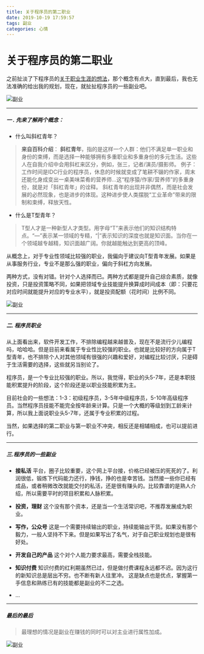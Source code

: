```yaml
---
title: 关于程序员的第二职业
date: 2019-10-19 17:59:57
tags: 副业
categories: 心情
---
```


# 关于程序员的第二职业

之前扯淡了下程序员的[关于职业生涯的想法](https://freefuncode.github.io/2019/10/01/%E5%85%B3%E4%BA%8E%E8%81%8C%E4%B8%9A%E7%94%9F%E6%B6%AF%E7%9A%84%E6%83%B3%E6%B3%95/)，那个概念有点大，直到最后，我也无法准确的给出我的规划，现在，就扯扯程序员的一些副业吧。

![副业](/images/副业1.jpg)

-----

##### 一 . 先来了解两个概念：
- 什么叫斜杠青年？

> **来自百科介绍**：
> **斜杠青年**，指的是这样一个人群：他们不满足单一职业和身份的束缚，而是选择一种能够拥有多重职业和多重身份的多元生活。这些人在自我介绍中会用斜杠来区分，例如，张三，记者/演员/摄影师。 
> 例子：工作时间是IDC行业的程序员，休息的时候就变成了笔耕不辍的作家，周末还能化身成变出一桌美味菜肴的营养师...这“程序猿/作家/营养师”的多重身份，就是对「斜杠青年」的诠释。
>斜杠青年的出现并非偶然，而是社会发展的必然现象，也是进步的体现。这种进步使人类摆脱“工业革命”带来的限制和束缚，释放天性。

- 什么是T型青年？
> T型人才是一种新型人才类型。用字母“T”来表示他们的知识结构特点。“—”表示某一领域的专精，“|”表示知识的深度也就是知识面。当你在一个领域越专越精，知识面越广阔。你就越能触达到更高的顶峰。

从概念上，对于专业性领域比较强的职业，我偏向于建议向T型青年发展。如果是从事服务行业，专业不是那么强的职业，偏向于斜杠方向发展。

两种方式，没有对错。针对个人选择而已。两种方式都是提升自己综合素质，就像投资，只是投资策略不同，如果把领域专业技能提升换算成时间成本（即：只要花对应时间就能提升对应的专业水平），就是投资配额（花时间）比例不同。

![副业](/images/副业2.jpg)

-----

##### 二. 程序员职业
从上面看出来，软件开发工作，不排除编程越来越普及，现在不是流行少儿编程吗，哈哈哈。但是目前来看属于专业性比较强的职业。也就是比较好的方向属于T型青年，也不排除个人对其他领域有很强的兴趣和爱好，对编程比较讨厌，只是碍于生活需要的选择，这些就另当别论了。

程序员，是一个专业比较强的职业。所以，我觉得，职业的头5-7年，还是本职技能积累提升的阶段，这个阶段还是以职业技能积累为主。

目前社会的一些想法：1-3：初级程序员，3-5年中级程序员，5-10年高级程序员。当然程序员技能不能完全按年龄来计算。只是一个大概的等级划到工龄来计算，所以我上面说职业头5-7年，还属于专业积累的过程。

当然，如果选择的第二职业与第一职业不冲突，相反还是相辅相成，也可以提前进行。

-----

##### 三.程序员的一些副业

- **接私活**
平台，圈子比较重要，这个网上平台接，价格已经被压的死死的了。利润很低，锻炼下代码能力还行，挣钱，挣的也是幸苦钱。当然接一些你已经有成品，或者稍微改改就能交付的私活，还是很有赚头的。比较靠谱的是熟人介绍，所以需要平时的项目积累和人脉积累。

- **投资，理财**
这个没有那个资本，还是当一个生活常识吧，不推荐发展成为职业。

- **写作，公众号**
这是一个需要持续输出的职业，持续能输出干货。如果没有那个毅力，一般人坚持不下来。但是如果写出了名气，对于自己职业规划也是很有好处。

- **开发自己的产品**
这个对个人能力要求最高，需要全栈技能。

- **知识付费**
知识付费的红利期虽然已过，但是做付费课程永远都不迟。因为这行的新知识总是层出不穷。也不断有新人往里冲。
这是缺点也是优点，掌握第一手信息和熟练已有的技能都是副业的不二之选。

- ...

------

##### 最后的最后
> 最理想的情况是副业在赚钱的同时可以对主业进行属性加成。

![副业](/images/副业3.jpg)